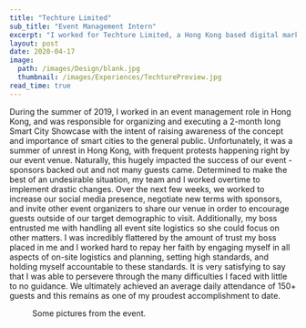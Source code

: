 ```yaml
---
title: "Techture Limited"
sub_title: "Event Management Intern"
excerpt: "I worked for Techture Limited, a Hong Kong based digital marketing firm, to organize and execute a two month long smart city showcase featuring products demonstrating the latest developments in technology in Hong Kong."
layout: post
date: 2020-04-17
image:
  path: /images/Design/blank.jpg
  thumbnail: /images/Experiences/TechturePreview.jpg
read_time: true
---
```


During the summer of 2019, I worked in an event management role in Hong Kong, and was responsible for organizing and executing a 2-month long Smart City Showcase with the intent of raising awareness of the concept and importance of smart cities to the general public. Unfortunately, it was a summer of unrest in Hong Kong, with frequent protests happening right by our event venue. Naturally, this hugely impacted the success of our event - sponsors backed out and not many guests came. Determined to make the best of an undesirable situation, my team and I worked overtime to implement drastic changes. Over the next few weeks, we worked to increase our social media presence, negotiate new terms with sponsors, and invite other event organizers to share our venue in order to encourage guests outside of our target demographic to visit. Additionally, my boss entrusted me with handling all event site logistics so she could focus on other matters. I was incredibly flattered by the amount of trust my boss placed in me and I worked hard to repay her faith by engaging myself in all aspects of on-site logistics and planning, setting high standards, and holding myself accountable to these standards. It is very satisfying to say that I was able to persevere through the many difficulties I faced with little to no guidance. We ultimately achieved an average daily attendance of 150+ guests and this remains as one of my proudest accomplishment to date.

<figure style="width: 800px" class="align-center">
  <img src="{{ site.url }}{{ site.baseurl }}/images/Experiences/TechturePost.jpg" alt="">
  <figcaption>Some pictures from the event.</figcaption>
</figure>
